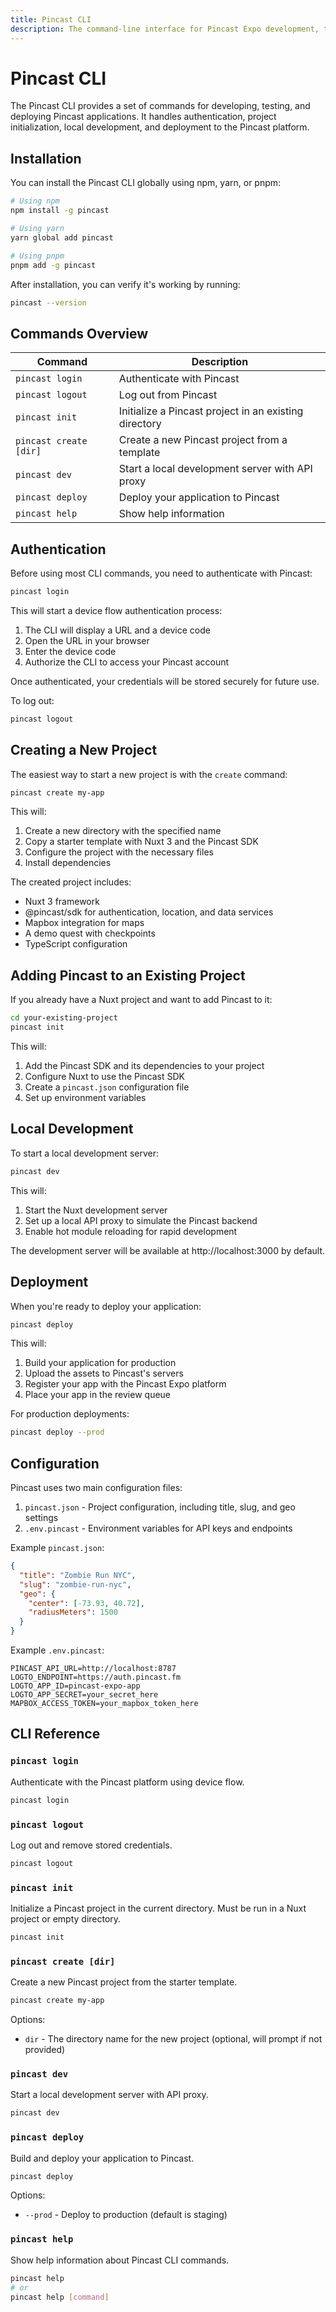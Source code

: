 ```yaml
---
title: Pincast CLI
description: The command-line interface for Pincast Expo development, testing, and deployment
---
```


# Pincast CLI

The Pincast CLI provides a set of commands for developing, testing, and deploying Pincast applications. It handles authentication, project initialization, local development, and deployment to the Pincast platform.

## Installation

You can install the Pincast CLI globally using npm, yarn, or pnpm:

```bash
# Using npm
npm install -g pincast

# Using yarn
yarn global add pincast

# Using pnpm
pnpm add -g pincast
```

After installation, you can verify it's working by running:

```bash
pincast --version
```

## Commands Overview

| Command | Description |
|---------|-------------|
| `pincast login` | Authenticate with Pincast |
| `pincast logout` | Log out from Pincast |
| `pincast init` | Initialize a Pincast project in an existing directory |
| `pincast create [dir]` | Create a new Pincast project from a template |
| `pincast dev` | Start a local development server with API proxy |
| `pincast deploy` | Deploy your application to Pincast |
| `pincast help` | Show help information |

## Authentication

Before using most CLI commands, you need to authenticate with Pincast:

```bash
pincast login
```

This will start a device flow authentication process:

1. The CLI will display a URL and a device code
2. Open the URL in your browser
3. Enter the device code
4. Authorize the CLI to access your Pincast account

Once authenticated, your credentials will be stored securely for future use.

To log out:

```bash
pincast logout
```

## Creating a New Project

The easiest way to start a new project is with the `create` command:

```bash
pincast create my-app
```

This will:
1. Create a new directory with the specified name
2. Copy a starter template with Nuxt 3 and the Pincast SDK
3. Configure the project with the necessary files
4. Install dependencies

The created project includes:
- Nuxt 3 framework
- @pincast/sdk for authentication, location, and data services
- Mapbox integration for maps
- A demo quest with checkpoints
- TypeScript configuration

## Adding Pincast to an Existing Project

If you already have a Nuxt project and want to add Pincast to it:

```bash
cd your-existing-project
pincast init
```

This will:
1. Add the Pincast SDK and its dependencies to your project
2. Configure Nuxt to use the Pincast SDK
3. Create a `pincast.json` configuration file
4. Set up environment variables

## Local Development

To start a local development server:

```bash
pincast dev
```

This will:
1. Start the Nuxt development server
2. Set up a local API proxy to simulate the Pincast backend
3. Enable hot module reloading for rapid development

The development server will be available at http://localhost:3000 by default.

## Deployment

When you're ready to deploy your application:

```bash
pincast deploy
```

This will:
1. Build your application for production
2. Upload the assets to Pincast's servers
3. Register your app with the Pincast Expo platform
4. Place your app in the review queue

For production deployments:

```bash
pincast deploy --prod
```

## Configuration

Pincast uses two main configuration files:

1. `pincast.json` - Project configuration, including title, slug, and geo settings
2. `.env.pincast` - Environment variables for API keys and endpoints

Example `pincast.json`:

```json
{
  "title": "Zombie Run NYC",
  "slug": "zombie-run-nyc",
  "geo": {
    "center": [-73.93, 40.72],
    "radiusMeters": 1500
  }
}
```

Example `.env.pincast`:

```env
PINCAST_API_URL=http://localhost:8787
LOGTO_ENDPOINT=https://auth.pincast.fm
LOGTO_APP_ID=pincast-expo-app
LOGTO_APP_SECRET=your_secret_here
MAPBOX_ACCESS_TOKEN=your_mapbox_token_here
```

## CLI Reference

### `pincast login`

Authenticate with the Pincast platform using device flow.

```bash
pincast login
```

### `pincast logout`

Log out and remove stored credentials.

```bash
pincast logout
```

### `pincast init`

Initialize a Pincast project in the current directory. Must be run in a Nuxt project or empty directory.

```bash
pincast init
```

### `pincast create [dir]`

Create a new Pincast project from the starter template.

```bash
pincast create my-app
```

Options:
- `dir` - The directory name for the new project (optional, will prompt if not provided)

### `pincast dev`

Start a local development server with API proxy.

```bash
pincast dev
```

### `pincast deploy`

Build and deploy your application to Pincast.

```bash
pincast deploy
```

Options:
- `--prod` - Deploy to production (default is staging)

### `pincast help`

Show help information about Pincast CLI commands.

```bash
pincast help
# or
pincast help [command]
```